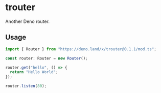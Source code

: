 # trouter
Another Deno router.
## Usage

```ts
import { Router } from "https://deno.land/x/trouter@0.1.1/mod.ts";

const router: Router = new Router();

router.get("hello", () => {
  return "Hello World";
});

router.listen(80);
```
